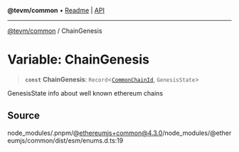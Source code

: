 **@tevm/common** • [Readme](../README.md) \| [API](../globals.md)

***

[@tevm/common](../README.md) / ChainGenesis

# Variable: ChainGenesis

> **`const`** **ChainGenesis**: `Record`\<[`CommonChainId`](../enumerations/CommonChainId.md), `GenesisState`\>

GenesisState info about well known ethereum chains

## Source

node\_modules/.pnpm/@ethereumjs+common@4.3.0/node\_modules/@ethereumjs/common/dist/esm/enums.d.ts:19
